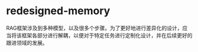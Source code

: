 # redesigned-memory
RAG框架涉及到多种模型，以及很多个步骤。为了更好地进行差异化的设计，应当将该框架各部分进行解耦，以便对于特定任务进行定制化设计，并在后续更好的跟进领域的发展。
